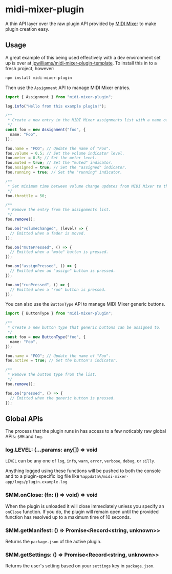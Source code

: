 # midi-mixer-plugin

A thin API layer over the raw plugin API provided by [MIDI Mixer](https://www.midi-mixer.com) to make plugin creation easy.

## Usage

A great example of this being used effectively with a dev environment set up is over at [jpwilliams/midi-mixer-plugin-template](https://github.com/jpwilliams/midi-mixer-plugin-template). To install this in to a fresh project, however:

``` bash
npm install midi-mixer-plugin
```

Then use the `Assignment` API to manage MIDI Mixer entries.

```ts
import { Assignment } from "midi-mixer-plugin";

log.info("Hello from this example plugin!");

/**
 * Create a new entry in the MIDI Mixer assignments list with a name of "Foo".
 */
const foo = new Assignment("foo", {
  name: "Foo",
});

foo.name = "FOO"; // Update the name of "Foo".
foo.volume = 0.5; // Set the volume indicator level.
foo.meter = 0.5; // Set the meter level.
foo.muted = true; // Set the "muted" indicator.
foo.assigned = true; // Set the "assigned" indicator.
foo.running = true; // Set the "running" indicator.

/**
 * Set minimum time between volume change updates from MIDI Mixer to the plugin.
 */
foo.throttle = 50;

/**
 * Remove the entry from the assignments list.
 */
foo.remove();

foo.on("volumeChanged", (level) => {
  // Emitted when a fader is moved.
});

foo.on("mutePressed", () => {
  // Emitted when a "mute" button is pressed.
});

foo.on("assignPressed", () => {
  // Emitted when an "assign" button is pressed.
});

foo.on("runPressed", () => {
  // Emitted when a "run" button is pressed.
});
```

You can also use the `ButtonType` API to manage MIDI Mixer generic buttons.

```ts
import { ButtonType } from "midi-mixer-plugin";

/**
 * Create a new button type that generic buttons can be assigned to.
 */
const foo = new ButtonType("foo", {
  name: "Foo",
});

foo.name = "FOO"; // Update the name of "Foo".
foo.active = true; // Set the button's indicator.

/**
 * Remove the button type from the list.
 */
foo.remove();

foo.on("pressed", () => {
  // Emitted when the generic button is pressed.
});
```

## Global APIs

The process that the plugin runs in has access to a few noticably raw global APIs: `$MM` and `log`.

### log.LEVEL: (...params: any[]) => void

`LEVEL` can be any one of `log`, `info`, `warn`, `error`, `verbose`, `debug`, or `silly`.

Anything logged using these functions will be pushed to both the console and to a plugin-specific log file like `%appdata%/midi-mixer-app/logs/plugin.example.log`.

### $MM.onClose: (fn: () => void) => void

When the plugin is unloaded it will close immediately unless you specify an `onClose` function. If you do, the plugin will remain open until the provided function has resolved up to a maximum time of 10 seconds.

### $MM.getManifest: () => Promise<Record<string, unknown>>

Returns the `package.json` of the active plugin.

### $MM.getSettings: () => Promise<Record<string, unknown>>

Returns the user's setting based on your `settings` key in `package.json`.
